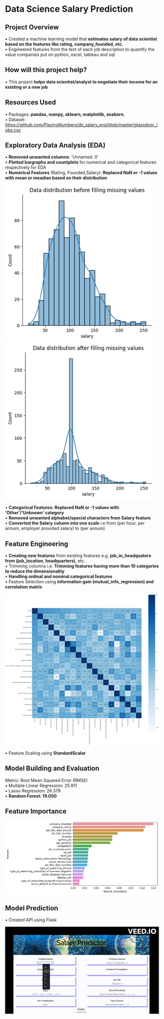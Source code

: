# Data Science Salary Prediction

## Project Overview
• Created a machine learning model that **estimates salary of data scientist based on the features like rating, company_founded, etc.**<br/>
• Engineered features from the text of each job description to quantify the value companies put on python, excel, tableau and sql

## How will this project help?
• This project **helps data scientist/analyst to negotiate their income for an existing or a new job**

## Resources Used
• Packages: **pandas, numpy, sklearn, matplotlib, seaborn.**<br/>
• Dataset: https://github.com/PlayingNumbers/ds_salary_proj/blob/master/glassdoor_jobs.csv <br/>


## Exploratory Data Analysis (EDA)
• **Removed unwanted columns**: 'Unnamed: 0'<br/>
• **Plotted bargraphs and countplots** for numerical and categorical features respectively for EDA<br/>
• **Numerical Features** (Rating, Founded,Salary): **Replaced NaN or -1 values with mean or meadian based on their distribution**<br/>

![salary1](data/salary1.png) ![salary2](data/salary2.png)<br/>

• **Categorical Features: Replaced NaN or -1 values with 'Other'/'Unknown' category**<br/>
• **Removed unwanted alphabet/special characters from Salary feature**<br/>
• **Converted the Salary column into one scale** i.e from (per hour, per annum, employer provided salary) to (per annum)


## Feature Engineering
• **Creating new features** from existing features e.g. **job_in_headquaters from (job_location, headquarters)**, etc.<br/>
• Trimming columns i.e. **Trimming features having more than 10 categories to reduce the dimensionality**<br/>
• **Handling ordinal and nominal categorical features**<br/>
• Feature Selection using **information gain (mutual_info_regression) and correlation matrix**<br/>

![correlation](data/correlation.png)<br/>

• Feature Scaling using **StandardScalar**

## Model Building and Evaluation
Metric: Root Mean Squared Error (RMSE)<br/>
• Multiple Linear Regression: 25.911<br/>
• Lasso Regression: 26.379<br/>
• **Random Forest: 19.050**<br/>

## Feature Importance
![feature_importances](data/feature_importances.png)

## Model Prediction
• Created API using Flask 

![Prediction](data/predictions.gif)
